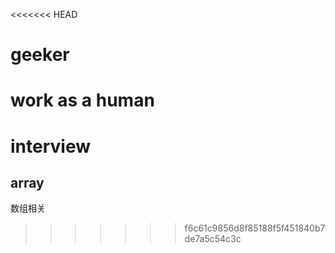 <<<<<<< HEAD
# geeker
work as a human
=======
# interview
## array
数组相关
>>>>>>> f6c61c9856d8f85188f5f451840b7de7a5c54c3c
